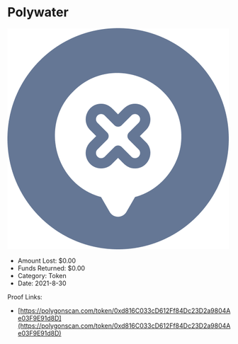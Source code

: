 # Polywater
![Polywater](/rektimages/Polywater.png)
- Amount Lost: $0.00
- Funds Returned: $0.00
- Category: Token
- Date: 2021-8-30



Proof Links:
- [https://polygonscan.com/token/0xd816C033cD612Ff84Dc23D2a9804Ae03F9E91d8D](https://polygonscan.com/token/0xd816C033cD612Ff84Dc23D2a9804Ae03F9E91d8D)


